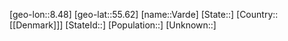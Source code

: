 ﻿---
location: [55.62,8.48]
type: City
tags:
- geo/City


SpocWebEntityId: 35207
isDeleted: false
confidential: public

---
[geo-lon::8.48]
[geo-lat::55.62]
[name::Varde]
[State::]
[Country::[[Denmark]]]
[StateId::]
[Population::]
[Unknown::]

